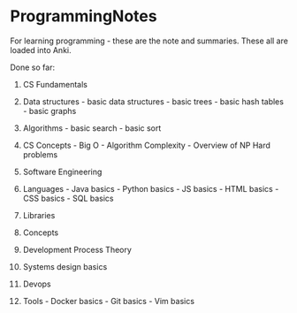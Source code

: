# ProgrammingNotes
For learning programming - these are the note and summaries.
These all are loaded into Anki.

Done so far:
1. CS Fundamentals
  2. Data structures
    - basic data structures
    - basic trees
    - basic hash tables
    - basic graphs
  2. Algorithms
    - basic search
    - basic sort
  2. CS Concepts
    - Big O
    - Algorithm Complexity
    - Overview of NP Hard problems
1. Software Engineering
  2. Languages
    - Java basics
    - Python basics
    - JS basics
    - HTML basics
    - CSS basics
    - SQL basics
  2. Libraries
    
  2. Concepts
  2. Development Process Theory
  2. Systems design basics
1. Devops
  2. Tools
    - Docker basics
    - Git basics
    - Vim basics

